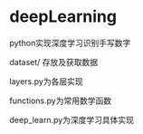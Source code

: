 # deepLearning
python实现深度学习识别手写数字

dataset/ 存放及获取数据

layers.py为各层实现

functions.py为常用数学函数

deep_learn.py为深度学习具体实现
